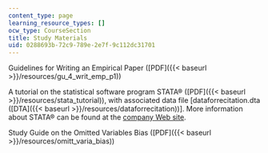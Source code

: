 ```yaml
---
content_type: page
learning_resource_types: []
ocw_type: CourseSection
title: Study Materials
uid: 0288693b-72c9-789e-2e7f-9c112dc31701
---
```


Guidelines for Writing an Empirical Paper ([PDF]({{< baseurl >}}/resources/gu_4_writ_emp_p1))

A tutorial on the statistical software program STATA® ([PDF]({{< baseurl >}}/resources/stata_tutorial)), with associated data file \[dataforrecitation.dta ([DTA]({{< baseurl >}}/resources/dataforrecitation))\]. More information about STATA® can be found at the [company Web site](http://www.stata.com/).

Study Guide on the Omitted Variables Bias ([PDF]({{< baseurl >}}/resources/omitt_varia_bias))